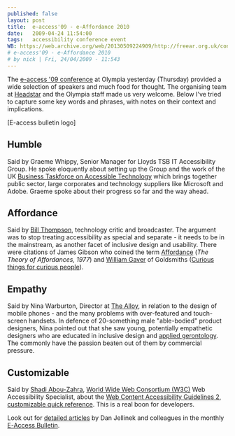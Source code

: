 ```yaml
---
published: false
layout: post
title:  e-access'09 - e-Affordance 2010
date:   2009-04-24 11:54:00
tags:   accessibility conference event
WB: https://web.archive.org/web/20130509224909/http://freear.org.uk/content/e-access09-e-affordance-2010
# e-access'09 - e-Affordance 2010
# by nick | Fri, 24/04/2009 - 11:543
---
```


The [e-access '09 conference][e-access09] at Olympia yesterday (Thursday) provided a wide selection of speakers and much food for thought. The organising team at [Headstar][] and the Olympia staff made us very welcome. Below I've tried to capture some key words and phrases, with notes on their context and implications.

[E-access bulletin logo]

## Humble

Said by Graeme Whippy, Senior Manager for Lloyds TSB IT Accessibility Group. He spoke eloquently about setting up the Group and the work of the UK [Business Taskforce on Accessible Technology][taskforce] which brings together public sector, large corporates and technology suppliers like Microsoft and Adobe. Graeme spoke about their progress so far and the way ahead.

## Affordance

Said by [Bill Thompson][], technology critic and broadcaster. The argument was to stop treating accessibility as special and separate - it needs to be in the mainstream, as another facet of inclusive design and usability. There were citations of James Gibson who coined the term [Affordance][] (_The Theory of Affordances, 1977_) and [William Gaver][] of Goldsmiths ([Curious things for curious people][curious]).

## Empathy

Said by Nina Warburton, Director at [The Alloy][], in relation to the design of mobile phones - and the many problems with over-featured and touch-screen handsets. In defence of 20-something male "able-bodied" product designers, Nina pointed out that she saw young, potentially empathetic designers who are educated in inclusive design and [applied gerontology][ger]. The commonly have the passion beaten out of them by commercial pressure.

## Customizable

Said by [Shadi Abou-Zahra][shadi], [World Wide Web Consortium (W3C)][w3c] Web Accessibility Specialist, about the [Web Content Accessibility Guidelines 2, customizable quick reference][quick]. This is a real boon for developers.

Look out for [detailed articles][eab] by Dan Jellinek and colleagues in the monthly [E-Access Bulletin][arch].

<!-- nick's blog accessibility affordance conference E-Access empathy expand -->

[e-access09]: https://web.archive.org/web/20130509224909/http://headstar-events.com/eaccess09/
[headstar]: http://headstar.com/
[headstar-arch]: https://web.archive.org/web/20130509224909/http://headstar.com/
[taskforce]: https://web.archive.org/web/20130509224909/http://www.efd.org.uk/about-us/business-taskforce-accessible-technology
[bill thompson]: https://www.andfinally.com/
[affordance]: https://en.wikipedia.org/wiki/Affordance
[william gaver]: https://web.archive.org/web/20130509224909/http://www.goldsmiths.ac.uk/interaction/publications.php
[curious]: https://web.archive.org/web/20130509224909/http://www.goldsmiths.ac.uk/interaction/pdfs/36.gaver.curiousThings.inPress.pdf
[the alloy]: https://web.archive.org/web/20130509224909/http://thealloy.com/
[ger]: https://web.archive.org/web/20130509224909/http://www.gerontology.bham.ac.uk/

[w3c]: https://www.w3.org/
[shadi]: https://www.w3.org/People/shadi/
[quick]: https://www.w3.org/WAI/WCAG20/quickref/
[eab]: https://web.archive.org/web/20130509224909/http://headstar.com/eab/issues/2009/may2009.html#i113-02
[arch]: https://web.archive.org/web/20130509224909/http://headstar.com/eab/archive.html

[WB]: https://web.archive.org/web/20130509224909/http://freear.org.uk/content/e-access09-e-affordance-2010
[End]: //.
